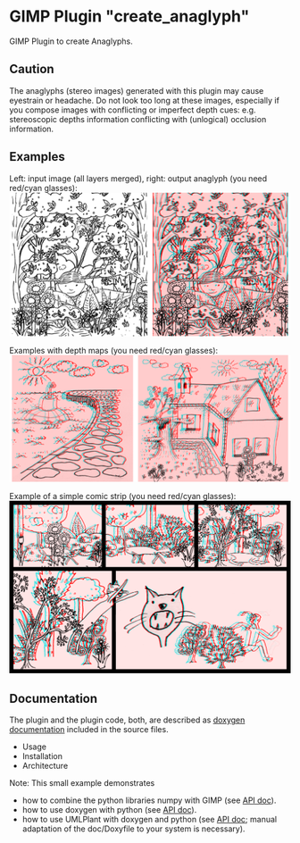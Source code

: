 # GIMP Plugin "create_anaglyph"
GIMP Plugin to create Anaglyphs.
## Caution
The anaglyphs (stereo images) generated with this plugin may cause eyestrain or headache. Do not look too long at these images, especially if you compose images with conflicting or imperfect depth cues: e.g. stereoscopic depths information conflicting with (unlogical) occlusion information. 
## Examples
Left: input image (all layers merged), right: output anaglyph (you need red/cyan glasses):
![Example Anaglyph](/doc/images/demo500.png?raw=true "Left: input image (all layers merged), right: output anaglyph (you need red/cyan glasses)")

Examples with depth maps (you need red/cyan glasses):
![Example Anaglyphs with depth maps](/doc/images/depthmaps500.png?raw=true "Examples with depth maps (you need red/cyan glasses)")

Example of a simple comic strip (you need red/cyan glasses):
![Example of a simple comic strip](/doc/images/comicdemo.png?raw=true "Example of a simple comic strip (you need red/cyan glasses)")
## Documentation
The plugin and the plugin code, both, are described as [doxygen documentation](http://goto40.github.io/create_anaglyph/) included in the source files.
 * Usage
 * Installation
 * Architecture

Note: This small example demonstrates 
 * how to combine the python libraries numpy with GIMP (see [API doc](http://goto40.github.io/create_anaglyph/)). 
 * how to use doxygen with python (see [API doc](http://goto40.github.io/create_anaglyph/)).
 * how to use UMLPlant with doxygen and python (see [API doc](http://goto40.github.io/create_anaglyph/); manual adaptation of the doc/Doxyfile to your system is necessary).
